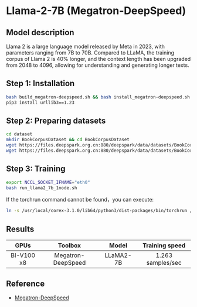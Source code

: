 # Llama-2-7B (Megatron-DeepSpeed)

## Model description

Llama 2 is a large language model released by Meta in 2023, with parameters ranging from 7B to 70B. Compared to LLaMA, the training corpus of Llama 2 is 40% longer, and the context length has been upgraded from 2048 to 4096, allowing for understanding and generating longer texts. 

## Step 1: Installation

```sh
bash build_megatron-deepspeed.sh && bash install_megatron-deepspeed.sh
pip3 install urllib3==1.23
```

## Step 2: Preparing datasets

```sh
cd dataset
mkdir BookCorpusDataset && cd BookCorpusDataset
wget https://files.deepspark.org.cn:880/deepspark/data/datasets/BookCorpusDataset_text_document.bin
wget https://files.deepspark.org.cn:880/deepspark/data/datasets/BookCorpusDataset_text_document.idx
```

## Step 3: Training

```sh
export NCCL_SOCKET_IFNAME="eth0"
bash run_llama2_7b_1node.sh
```

If the torchrun command cannot be found，you can execute:

```sh
ln -s /usr/local/corex-3.1.0/lib64/python3/dist-packages/bin/torchrun /usr/local/bin/
```

## Results

| GPUs       | Toolbox   | Model       | Training speed   |
|:-----------:|:---------:|:----------:|:----------------:|
| BI-V100 x8 | Megatron-DeepSpeed | LLaMA2-7B |1.263 samples/sec |

## Reference

- [Megatron-DeepSpeed](https://github.com/microsoft/Megatron-DeepSpeed)
